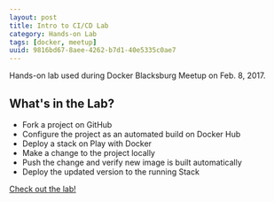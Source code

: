 ```yaml
---
layout: post
title: Intro to CI/CD Lab
category: Hands-on Lab
tags: [docker, meetup]
uuid: 9816bd67-8aee-4262-b7d1-40e5335c0ae7
---
```


Hands-on lab used during Docker Blacksburg Meetup on Feb. 8, 2017.

<!--more-->

## What's in the Lab?

- Fork a project on GitHub
- Configure the project as an automated build on Docker Hub
- Deploy a stack on Play with Docker
- Make a change to the project locally
- Push the change and verify new image is built automatically
- Deploy the updated version to the running Stack

<a href="https://github.com/mikesir87/ci-cd-intro-using-docker" class="btn btn-info">Check out the lab!</a>